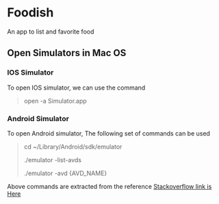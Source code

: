 # Foodish
An app to list and favorite food

## Open Simulators in Mac OS

### IOS Simulator

To open IOS simulator, we can use the command 

>
> open -a Simulator.app
>

### Android Simulator

To open Android simulator, The following set of commands can be used

>
> cd ~/Library/Android/sdk/emulator
>
> ./emulator -list-avds
>
> ./emulator -avd {AVD_NAME}
>

Above commands are extracted from the reference [Stackoverflow link is Here](https://stackoverflow.com/questions/4974568/how-do-i-launch-the-android-emulator-from-the-command-line)
